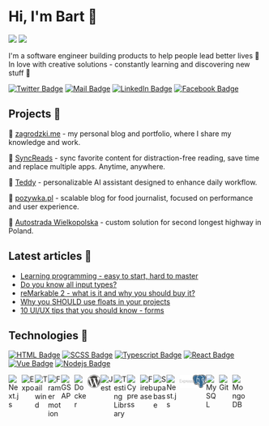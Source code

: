 # Hi, I'm Bart 👋 <!-- <img src="https://user-images.githubusercontent.com/1303154/88677602-1635ba80-d120-11ea-84d8-d263ba5fc3c0.gif" width="20px" alt="hi"> -->

![](https://komarev.com/ghpvc/?username=Bartek532&color=brightgreen)
![](https://img.shields.io/badge/dynamic/json?label=%E2%AD%90%20Total%20stars&query=%24.stars&url=https%3A%2F%2Fapi.github-star-counter.workers.dev%2Fuser%2FBartek532)

I'm a software engineer building products to help people lead better lives 🎯 In love with creative solutions - constantly learning and discovering new stuff 📖

[![Twitter Badge](https://img.shields.io/badge/-@bzagrodzki-1ca0f1?style=flat&labelColor=1ca0f1&logo=twitter&logoColor=white)](https://twitter.com/bzagrodzki)
[![Mail Badge](https://img.shields.io/badge/-bartosz@zagrodzki.me-c0392b?style=flat&labelColor=c0392b&logo=gmail&logoColor=white)](mailto:bartosz@zagrodzki.me)
[![LinkedIn Badge](https://img.shields.io/badge/-zagrodzki-0e76a8?style=flat&labelColor=0e76a8&logo=linkedin&logoColor=white)](https://www.linkedin.com/in/zagrodzki/)
[![Facebook Badge](https://img.shields.io/badge/-@bzagrodzki-3b5998?style=flat&labelColor=3b5998&logo=facebook&logoColor=white)](https://www.facebook.com/bzagrodzki)

## Projects 🚀

💼 [zagrodzki.me](https://zagrodzki.me) - my personal blog and portfolio, where I share my knowledge and work.  

🔄 [SyncReads](https://syncreads.com) - sync favorite content for distraction-free reading, save time and replace multiple apps. Anytime, anywhere.

🐻 [Teddy](https://zagrodzki.me/work/teddy) - personalizable AI assistant designed to enhance daily workflow.

🌭 [pozywka.pl](https://pozywka.pl) - scalable blog for food journalist, focused on performance and user experience.

🚗 [Autostrada Wielkopolska](https://www.autostrada-a2.pl/) - custom solution for second longest highway in Poland.


## Latest articles 📜

<!-- ZAGRODZKI-ME:START -->
- [Learning programming - easy to start, hard to master](https://zagrodzki.me/blog/learning-programming)
- [Do you know all input types?](https://zagrodzki.me/blog/do-you-know-all-input-types)
- [reMarkable 2 - what is it and why you should buy it?](https://zagrodzki.me/blog/remarkable-2-what-is-it-and-why-you-should-buy-it)
- [Why you SHOULD use floats in your projects](https://zagrodzki.me/blog/why-you-should-use-floats-in-your-projects)
- [10 UI/UX tips that you should know - forms](https://zagrodzki.me/blog/10-ui-ux-tips-that-you-should-know-forms)
<!-- ZAGRODZKI-ME:END -->


## Technologies 🧰

[![HTML Badge](https://img.shields.io/badge/-HTML-e34c26?style=for-the-badge&labelColor=black&logo=html5&logoColor=e34c26)](https://developer.mozilla.org/docs/HTML/HTML5) [![SCSS Badge](https://img.shields.io/badge/-SCSS-CD6799?style=for-the-badge&labelColor=black&logo=sass&logoColor=CD6799)](https://sass-lang.com) [![Typescript Badge](https://img.shields.io/badge/-Typescript-007acc?style=for-the-badge&labelColor=black&logo=typescript&logoColor=007acc)](https://www.typescriptlang.org) [![React Badge](https://img.shields.io/badge/-React-61DBFB?style=for-the-badge&labelColor=black&logo=react&logoColor=61DBFB)](https://reactjs.org) [![Vue Badge](https://img.shields.io/badge/-Vue-4FC08D?style=for-the-badge&labelColor=black&logo=vue.js&logoColor=4FC08D)](https://vuejs.org) [![Nodejs Badge](https://img.shields.io/badge/-Nodejs-3C873A?style=for-the-badge&labelColor=black&logo=node.js&logoColor=3C873A)](https://nodejs.org)


[<img align="left" alt="Next.js" width="26px" src="https://seeklogo.com/images/N/next-js-icon-logo-EE302D5DBD-seeklogo.com.png" />](https://nextjs.org)

[<img align="left" alt="Expo" width="26px" src="https://play-lh.googleusercontent.com/algsmuhitlyCU_Yy3IU7-7KYIhCBwx5UJG4Bln-hygBjjlUVCiGo1y8W5JNqYm9WW3s" />](https://expo.dev/)

[<img align="left" alt="Tailwind" width="26px" src="https://embed.zenn.studio/api/optimize-og-image/6bbc1e398fe252723673/https%3A%2F%2Fbradlc.gallerycdn.vsassets.io%2Fextensions%2Fbradlc%2Fvscode-tailwindcss%2F0.11.40%2F1706490691013%2FMicrosoft.VisualStudio.Services.Icons.Default" />](https://tailwindcss.com/)

[<img align="left" alt="Framer motion" width="26px" src="https://cdn.worldvectorlogo.com/logos/framer-motion.svg" />](https://www.framer.com/motion/)

[<img align="left" alt="GSAP" width="26px" src="https://s3-us-west-2.amazonaws.com/s.cdpn.io/16327/logo-man.svg" />](https://greensock.com/gsap/)

[<img align="left" alt="Docker" width="26px" src="https://cdn4.iconfinder.com/data/icons/logos-and-brands/512/97_Docker_logo_logos-512.png" />](https://www.docker.com/)

[<img align="left" alt="WordPress" width="26px" src="https://raw.githubusercontent.com/github/explore/80688e429a7d4ef2fca1e82350fe8e3517d3494d/topics/wordpress/wordpress.png" />](https://wordpress.org)

[<img align="left" alt="Jest" width="26px" src="https://cdn.freebiesupply.com/logos/large/2x/jest-logo-png-transparent.png" />](https://jestjs.io)

[<img align="left" alt="Testing Library" width="26px" src="https://testing-library.com/img/octopus-128x128.png" />](https://testing-library.com)

[<img align="left" alt="Cypress" width="26px" src="https://avatars.githubusercontent.com/u/8908513?s=280&v=4" />](https://cypress.io)

[<img align="left" alt="Firebase" width="26px" src="https://4.bp.blogspot.com/-rtNRVM3aIvI/XJX_U07Z-II/AAAAAAAAJXY/YpdOo490FTgdKOxM4qDG-2-EzcNFAWkKACK4BGAYYCw/s1600/logo%2Bfirebase%2Bicon.png" />](https://firebase.google.com)

[<img align="left" alt="Supabase" width="26px" src="https://seeklogo.com/images/S/supabase-logo-DCC676FFE2-seeklogo.com.png" />](https://supabase.com/)

[<img align="left" alt="Nest.js" width="26px" src="https://upload.wikimedia.org/wikipedia/commons/thumb/a/a8/NestJS.svg/1200px-NestJS.svg.png" />](https://expressjs.com)

[<img align="left" alt="Express" width="26px" src="https://raw.githubusercontent.com/github/explore/80688e429a7d4ef2fca1e82350fe8e3517d3494d/topics/express/express.png" />](https://nestjs.com)

[<img align="left" alt="PostgreSQL" width="26px" src="https://raw.githubusercontent.com/github/explore/80688e429a7d4ef2fca1e82350fe8e3517d3494d/topics/postgresql/postgresql.png" />](https://www.postgresql.org)

[<img align="left" alt="MySQL" width="26px" src="https://download.logo.wine/logo/MySQL/MySQL-Logo.wine.png" />](https://www.mysql.com)

[<img align="left" alt="Git" width="26px" src="https://git-scm.com/images/logos/downloads/Git-Icon-1788C.png" />](https://git-scm.com)

[<img align="left" alt="MongoDB" width="26px" src="https://img.icons8.com/color/452/mongodb.png" />](https://www.mongodb.com)
